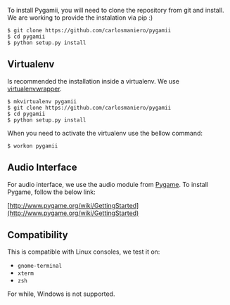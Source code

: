 To install Pygamii, you will need to clone the repository from git and install.  
We are working to provide the instalation via pip :)

    $ git clone https://github.com/carlosmaniero/pygamii
    $ cd pygamii
    $ python setup.py install

## Virtualenv

Is recommended the installation inside a virtualenv. We use 
[virtualenvwrapper](https://virtualenvwrapper.readthedocs.org/en/latest/install.html).

    $ mkvirtualenv pygamii
    $ git clone https://github.com/carlosmaniero/pygamii
    $ cd pygamii
    $ python setup.py install

When you need to activate the virtualenv use the bellow command:

    $ workon pygamii

## Audio Interface

For audio interface, we use the audio module from [Pygame](http://www.pygame.org).
To install Pygame, follow the below link:

[http://www.pygame.org/wiki/GettingStarted](http://www.pygame.org/wiki/GettingStarted)

## Compatibility

This is compatible with Linux consoles, we test it on:

- `gnome-terminal`
- `xterm`
- `zsh`

For while, Windows is not supported.
